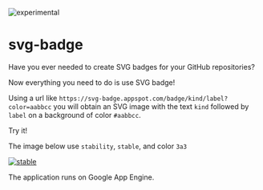 ![experimental](https://svg-badge.appspot.com/badge/stability/experimental?ca)

# svg-badge

Have you ever needed to create SVG badges for your GitHub repositories?

Now everything you need to do is use SVG badge!

Using a url like `https://svg-badge.appspot.com/badge/kind/label?color=aabbcc`
you will obtain an SVG image with the text `kind` followed by `label` on a
background of color `#aabbcc`.

Try it!

The image below use `stability`, `stable`, and color `3a3`

[![stable](https://svg-badge.appspot.com/badge/stability/stable?color=3a3&ca)](https://svg-badge.appspot.com/badge/stability/stable?color=3a3)

The application runs on Google App Engine.

